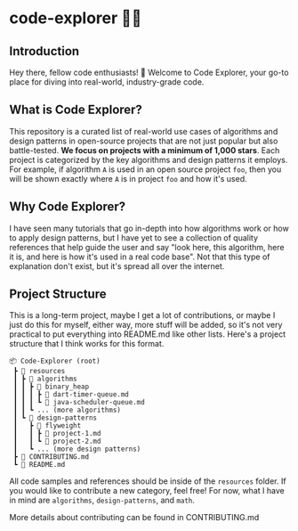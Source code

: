 # code-explorer 🚀🌟

## Introduction
Hey there, fellow code enthusiasts! 👋 Welcome to Code Explorer, your go-to place for diving into real-world, industry-grade code. 

## What is Code Explorer?
This repository is a curated list of real-world use cases of algorithms and design patterns in open-source projects that are not just popular but also battle-tested. **We focus on projects with a minimum of 1,000 stars**. Each project is categorized by the key algorithms and design patterns it employs. For example, if algorithm `A` is used in an open source project `foo`, then you will be shown exactly where `A` is in project `foo` and how it's used.

## Why Code Explorer?
I have seen many tutorials that go in-depth into how algorithms work or how to apply design patterns, but I have yet to see a collection of quality references that help guide the user and say "look here, this algorithm, here it is, and here is how it's used in a real code base". Not that this type of explanation don't exist, but it's spread all over the internet. 

## Project Structure
This is a long-term project, maybe I get a lot of contributions, or maybe I just do this for myself, either way, more stuff will be added, so it's not very practical to put everything into README.md like other lists. Here's a project structure that I think works for this format.

```
📦 Code-Explorer (root)
 ┣ 📂 resources
 ┃ ┣ 📂 algorithms
 ┃ ┃ ┣ 📂 binary_heap
 ┃ ┃ ┃ ┣ 📜 dart-timer-queue.md
 ┃ ┃ ┃ ┗ 📜 java-scheduler-queue.md
 ┃ ┃ ┗ ... (more algorithms)
 ┃ ┗ 📂 design-patterns
 ┃   ┣ 📂 flyweight
 ┃   ┃ ┣ 📜 project-1.md
 ┃   ┃ ┗ 📜 project-2.md
 ┃   ┗ ... (more design patterns)
 ┣ 📜 CONTRIBUTING.md
 ┗ 📜 README.md
```


 All code samples and references should be inside of the `resources` folder. If you would like to contribute a new category, feel free! For now, what I have in mind are `algorithms`, `design-patterns`, and `math`.

 More details about contributing can be found in CONTRIBUTING.md
